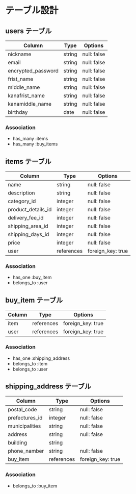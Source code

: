 # テーブル設計

## users テーブル

| Column               | Type     | Options     |
| --------             | ------   | ----------- |
| nickname             | string   | null: false |
| email                | string   | null: false |
| encrypted_password   | string   | null: false |
| frist_name           | string   | null: false |
| middle_name          | string   | null: false |
| kanafrist_name       | string   | null: false |
| kanamiddle_name      | string   | null: false |
| birthday             | date     | null: false |

### Association

- has_many :items
- has_many :buy_items


## items テーブル

| Column | Type      | Options              |
| ------ | ------    | -------------------- |
| name               | string    | null: false |
| description        | string    | null: false |
| category_id        | integer   | null: false |
| product_details_id | integer   | null: false |
| delivery_fee_id    | integer   | null: false |
| shipping_area_id   | integer   | null: false |
| shipping_days_id   | integer   | null: false |
| price              | integer   | null: false |
| user               | references| foreign_key: true |

### Association

- has_one :buy_item
- belongs_to :user

## buy_item テーブル

| Column | Type       | Options           |
| ------ | ---------- | ----------------- |
| item   | references | foreign_key: true |
| user   | references | foreign_key: true |



### Association

- has_one :shipping_address
- belongs_to :item
- belongs_to :user

## shipping_address テーブル

| Column         | Type       | Options     |
| -------        | --------   | ------------|
| postal_code    | string     | null: false |
| prefectures_id | integer    | null: false |
| municipalities | string     | null: false |
| address        | string     | null: false |
| building       | string     |             |
| phone_namber   | string     | null: false |
| buy_item       | references | foreign_key: true |

### Association

- belongs_to :buy_item